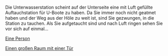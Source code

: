 Die Unterwasserstation scheint auf der Unterseite eine mit Luft gefüllte Auftauchstation für U-Boote zu haben.
Da Sie immer noch nicht geatmet haben und der Weg aus der Höle zu weit ist, sind Sie gezwungen, in die Station
zu tauchen. Als Sie aufgetaucht sind und nach Luft ringen sehen Sie vor sich auf einmal...

[Eine Person](./Person/Person.md)

[Einen großen Raum mit einer Tür](./Tuer/Tuer.md)
